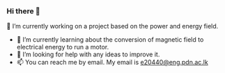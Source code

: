 ### Hi there 👋

🔭 I’m currently working on a project based on the power and energy field.
- 🌱 I’m currently learning about the conversion of magnetic field to electrical energy to run a motor.
- 🤔 I’m looking for help with any ideas to improve it.
- 📫 You can reach me by email. My email is e20440@eng.pdn.ac.lk
